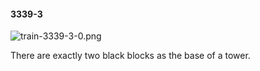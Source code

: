 #### 3339-3
![train-3339-3-0.png](https://github.com/lil-lab/nlvr/raw/master/nlvr/train/images/17/train-3339-3-0.png "train-3339-3-0.png")

There are exactly two black blocks as the base of a tower.